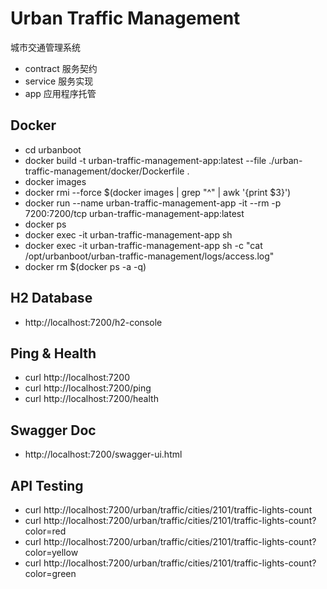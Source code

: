 # Urban Traffic Management

城市交通管理系统

- contract 服务契约
- service  服务实现
- app      应用程序托管

## Docker

- cd urbanboot
- docker build -t urban-traffic-management-app:latest --file ./urban-traffic-management/docker/Dockerfile .
- docker images
- docker rmi --force $(docker images | grep "^<none>" | awk '{print $3}') 
- docker run --name urban-traffic-management-app -it --rm -p 7200:7200/tcp urban-traffic-management-app:latest
- docker ps
- docker exec -it urban-traffic-management-app sh
- docker exec -it urban-traffic-management-app sh -c "cat /opt/urbanboot/urban-traffic-management/logs/access.log"
- docker rm $(docker ps -a -q)

## H2 Database

- http://localhost:7200/h2-console

## Ping & Health

- curl http://localhost:7200
- curl http://localhost:7200/ping
- curl http://localhost:7200/health

## Swagger Doc

- http://localhost:7200/swagger-ui.html

## API Testing

- curl http://localhost:7200/urban/traffic/cities/2101/traffic-lights-count
- curl http://localhost:7200/urban/traffic/cities/2101/traffic-lights-count?color=red
- curl http://localhost:7200/urban/traffic/cities/2101/traffic-lights-count?color=yellow
- curl http://localhost:7200/urban/traffic/cities/2101/traffic-lights-count?color=green
